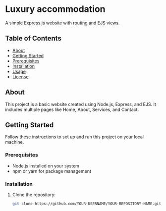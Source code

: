 # Luxury accommodation

A simple Express.js website with routing and EJS views.

## Table of Contents
- [About](#about)
- [Getting Started](#getting-started)
- [Prerequisites](#prerequisites)
- [Installation](#installation)
- [Usage](#usage)
- [License](#license)

## About
This project is a basic website created using Node.js, Express, and EJS. It includes multiple pages like Home, About, Services, and Contact.

## Getting Started
Follow these instructions to set up and run this project on your local machine.

### Prerequisites
- Node.js installed on your system
- npm or yarn for package management

### Installation
1. Clone the repository:
   ```bash
   git clone https://github.com/YOUR-USERNAME/YOUR-REPOSITORY-NAME.git
